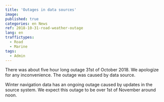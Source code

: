 ```yaml
---
title: 'Outages in data sources'
image:
published: true
categories: en News
ref: 2018-10-31-road-weather-outage
lang: en
traffictypes:
  - Road
  - Marine
tags:
  - Admin
---
```


There was about five hour long outage 31st of October 2018. We apologize for any
inconvenience. The outage was caused by data source.

Winter navigation data has an ongoing outage caused by updates in the source
system. We expect this outage to be over 1st of November around noon.
